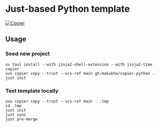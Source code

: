 # Just-based Python template
[![Copier](https://img.shields.io/endpoint?url=https://raw.githubusercontent.com/copier-org/copier/master/img/badge/badge-grayscale-border.json)](https://github.com/copier-org/copier)

## Usage

### Seed new project

```shell
uv tool install --with jinja2-shell-extension --with jinja2-time copier
uvx copier copy --trust --vcs-ref main gh:makukha/copier-python .
just init
```

### Test template locally

```shell
uvx copier copy --trust --vcs-ref main . .tmp
cd .tmp
just init
just sync
just pre-merge
```
